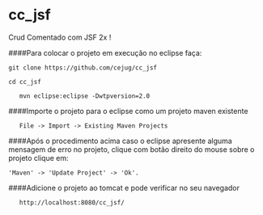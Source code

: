 cc_jsf
======

Crud Comentado com JSF 2x !

####Para colocar o projeto em execução no eclipse faça:

```
git clone https://github.com/cejug/cc_jsf
```

```
cd cc_jsf 
```

```
   mvn eclipse:eclipse -Dwtpversion=2.0
```

####Importe o projeto para o eclipse como um projeto maven existente 

```
   File -> Import -> Existing Maven Projects
```

####Após o procedimento acima caso o eclipse apresente alguma mensagem de erro no projeto, clique com botão direito do mouse sobre o projeto clique em:

```
'Maven' -> 'Update Project' -> 'Ok'. 
```

####Adicione o projeto ao tomcat e pode verificar no seu navegador

```
   http://localhost:8080/cc_jsf/
```

